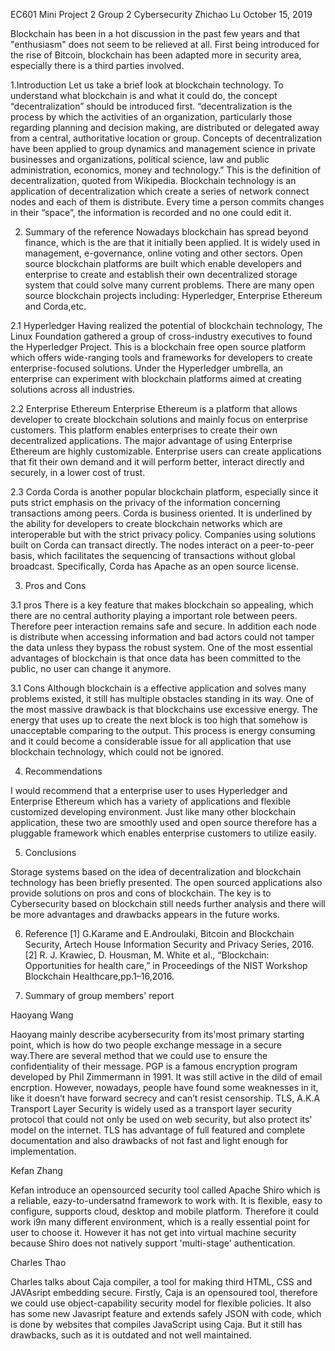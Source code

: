 EC601 Mini Project 2
Group 2 Cybersecurity
Zhichao Lu
October 15, 2019

Blockchain has been in a hot discussion in the past few years and that "enthusiasm" does not seem to 
be relieved at all. First being introduced for the rise of Bitcoin, blockchain has been adapted more in security area, especially there is a third parties involved. 

1.Introduction
	Let us take a brief look at blockchain technology. To understand what blockchain is and what it could do, the concept “decentralization” should be introduced first. “decentralization is the process by which the activities of an organization, particularly those regarding planning and decision making, are distributed or delegated away from a central, authoritative location or group. Concepts of decentralization have been applied to group dynamics and management science in private businesses and organizations, political science, law and public administration, economics, money and technology.” This is the definition of decentralization, quoted from Wikipedia. Blockchain technology is an application of decentralization which create a series of network connect nodes and each of them is distribute. Every time a person commits changes in their “space”, the information is recorded and no one could edit it.

2. Summary of the reference
	Nowadays blockchain has spread beyond finance, which is the are that it initially been applied.
It is widely used in management, e-governance, online voting and other sectors. Open source blockchain platforms are built which enable developers and enterprise to create and establish their own decentralized storage system that could solve many current problems. There are many open source blockchain projects including: Hyperledger, Enterprise Ethereum and Corda,etc.

2.1 Hyperledger
	Having realized the potential of blockchain technology, The Linux Foundation gathered a group of cross-industry executives to found the Hyperledger Project. This is a blockchain free open source platform which offers wide-ranging tools and frameworks for developers to create enterprise-focused solutions. Under the Hyperledger umbrella, an enterprise can experiment with blockchain platforms aimed at creating solutions across all industries.

2.2 Enterprise Ethereum
Enterprise Ethereum is a platform that allows developer to create blockchain solutions and mainly focus on enterprise customers. This platform enables enterprises to create their own decentralized applications. The major advantage of using Enterprise Ethereum are highly customizable. Enterprise users can create applications that fit their own demand and it will perform better, interact directly and securely, in a lower cost of trust.

2.3 Corda
	Corda is another popular blockchain platform, especially since it puts strict emphasis on the privacy of the information concerning transactions among peers. Corda is business oriented. It is underlined by the ability for developers to create blockchain networks which are interoperable but with the strict privacy policy. Companies using solutions built on Corda can transact directly. The nodes interact on a peer-to-peer basis, which facilitates the sequencing of transactions without global broadcast. Specifically, Corda has Apache as an open source license.

3. Pros and Cons

3.1 pros
There is a key feature that makes blockchain so appealing, which there are no central authority playing a important role between peers. Therefore peer interaction remains safe and secure. In addition each node is distribute when accessing information and bad actors could not tamper the data unless they bypass the robust system. One of the most essential advantages of blockchain is that once data has been committed to the public, no user can change it anymore.

3.1 Cons
	Although blockchain is a effective application and solves many problems existed, it still has multiple obstacles standing in its way. One of the most massive drawback is that blockchains use excessive energy. The energy that uses up to create the next block is too high that somehow is unacceptable comparing to the output. This process is energy consuming and it could become a considerable issue for all application that use blockchain technology, which could not be ignored.

4. Recommendations

I would recommend that a enterprise user to uses Hyperledger and Enterprise Ethereum which has a variety of applications and flexible customized developing environment. Just like many other blockchain application, these two are smoothly used and open source therefore has a pluggable framework which enables enterprise customers to utilize easily.

5. Conclusions

Storage systems based on the idea of decentralization and blockchain technology has been briefly presented. The open sourced applications also provide solutions on pros and cons of blockchain. The key is to Cybersecurity based on blockchain still needs further analysis and there will be more advantages and drawbacks appears in the future works.

6. Reference
[1] G.Karame and E.Androulaki, Bitcoin and Blockchain Security, Artech House Information Security and Privacy Series, 2016.
[2] R. J. Krawiec, D. Housman, M. White et al., “Blockchain: Opportunities for health care,” in Proceedings of the NIST Workshop Blockchain Healthcare,pp.1–16,2016.

7. Summary of group members' report

Haoyang Wang

Haoyang mainly describe acybersecurity from its'most primary starting point, which is how do two people exchange message in a secure way.There are several method that we could use to ensure the confidentiality of their message. PGP is a famous encryption program developed by Phil Zimmermann in 1991. It was still active in the dild of email encrption. However, nowadays, people have found some weaknesses in it, like it doesn’t have forward secrecy and can’t resist censorship. TLS, A.K.A Transport Layer Security is widely used as a transport layer security protocol that could not only be used on web security, but also protect its' model on the internet. TLS has advantage of full featured and complete documentation and also drawbacks of not fast and light enough for implementation.

Kefan Zhang

Kefan introduce an opensourced security tool  called Apache Shiro which is a reliable, eazy-to-undersatnd framework to work with. It is flexible, easy to configure, supports cloud, desktop and mobile platform. Therefore it could work i9n many different environment, which is a really essential point for user to choose it. However it has not get into virtual machine security because Shiro does not natively support 'multi-stage' authentication.

Charles Thao

Charles talks about Caja compiler, a tool for making third HTML, CSS and JAVAsript embedding secure. Firstly, Caja is an opensoured tool, therefore we could use object-capability security model for flexible policies. It also has some new Javasript feature and extends safely JSON with code, which is done by websites that compiles JavaScript using Caja. But it still has drawbacks, such as it is outdated and not well maintained. 
